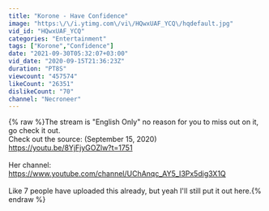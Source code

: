 ```yaml
---
title: "Korone - Have Confidence"
image: "https:\/\/i.ytimg.com\/vi\/HQwxUAF_YCQ\/hqdefault.jpg"
vid_id: "HQwxUAF_YCQ"
categories: "Entertainment"
tags: ["Korone","Confidence"]
date: "2021-09-30T05:32:07+03:00"
vid_date: "2020-09-15T21:36:23Z"
duration: "PT8S"
viewcount: "457574"
likeCount: "26351"
dislikeCount: "70"
channel: "Necroneer"
---
```

{% raw %}The stream is &quot;English Only&quot; no reason for you to miss out on it, go check it out.<br />Check out the source: (September 15, 2020)<br /><a rel="nofollow" target="blank" href="https://youtu.be/8YjFjyGOZlw?t=1751">https://youtu.be/8YjFjyGOZlw?t=1751</a><br /><br />Her channel:<br /><a rel="nofollow" target="blank" href="https://www.youtube.com/channel/UChAnqc_AY5_I3Px5dig3X1Q">https://www.youtube.com/channel/UChAnqc_AY5_I3Px5dig3X1Q</a><br /><br />Like 7 people have uploaded this already, but yeah I'll still put it out here.{% endraw %}
